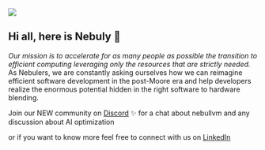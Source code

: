 <img src="https://user-images.githubusercontent.com/83510798/154965794-e8973c24-2cd7-44ee-af2b-7d097410c25f.png">

## Hi all, here is Nebuly 👐

_Our mission is to accelerate for as many people as possible the transition to efficient computing leveraging only the resources that are strictly needed._
As Nebulers, we are constantly asking ourselves how we can reimagine efficient software development in the post-Moore era and help developers realize the enormous potential hidden in the right software to hardware blending.

Join our NEW community on [Discord](https://discord.gg/RbeQMu886J) ✨ for a chat about nebullvm and any discussion about AI optimization

or if you want to know more feel free to connect with us on [LinkedIn](https://www.linkedin.com/company/nebuly)
